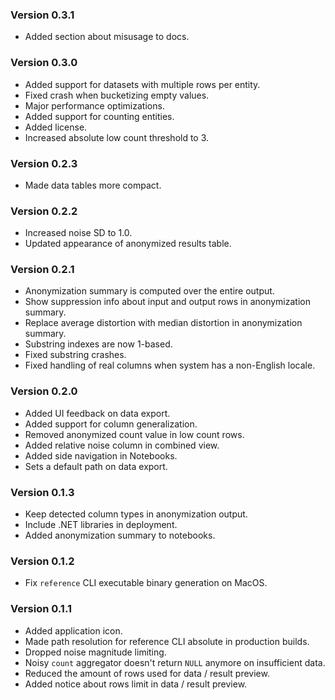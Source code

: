 ### Version 0.3.1

- Added section about misusage to docs.

### Version 0.3.0

- Added support for datasets with multiple rows per entity.
- Fixed crash when bucketizing empty values.
- Major performance optimizations.
- Added support for counting entities.
- Added license.
- Increased absolute low count threshold to 3.

### Version 0.2.3

- Made data tables more compact.

### Version 0.2.2

- Increased noise SD to 1.0.
- Updated appearance of anonymized results table.

### Version 0.2.1

- Anonymization summary is computed over the entire output.
- Show suppression info about input and output rows in anonymization summary.
- Replace average distortion with median distortion in anonymization summary.
- Substring indexes are now 1-based.
- Fixed substring crashes.
- Fixed handling of real columns when system has a non-English locale.

### Version 0.2.0

- Added UI feedback on data export.
- Added support for column generalization.
- Removed anonymized count value in low count rows.
- Added relative noise column in combined view.
- Added side navigation in Notebooks.
- Sets a default path on data export.

### Version 0.1.3

- Keep detected column types in anonymization output.
- Include .NET libraries in deployment.
- Added anonymization summary to notebooks.

### Version 0.1.2

- Fix `reference` CLI executable binary generation on MacOS.

### Version 0.1.1

- Added application icon.
- Made path resolution for reference CLI absolute in production builds.
- Dropped noise magnitude limiting.
- Noisy `count` aggregator doesn't return `NULL` anymore on insufficient data.
- Reduced the amount of rows used for data / result preview.
- Added notice about rows limit in data / result preview.
